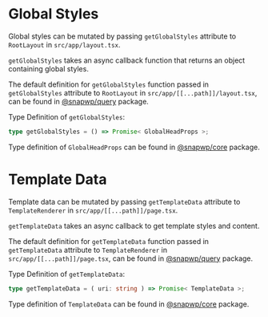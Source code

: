 # Global Styles

Global styles can be mutated by passing `getGlobalStyles` attribute to `RootLayout` in `src/app/layout.tsx`.

`getGlobalStyles` takes an async callback function that returns an object containing global styles.

The default definition for `getGlobalStyles` function passed in `getGlobalStyles` attribute to `RootLayout` in `src/app/[[...path]]/layout.tsx`, can be found in [@snapwp/query](../packages/query/README.md) package.

Type Definition of `getGlobalStyles`:

```typescript
type getGlobalStyles = () => Promise< GlobalHeadProps >;
```

Type definition of `GlobalHeadProps` can be found in [@snapwp/core](../packages/core/README.md) package.

# Template Data

Template data can be mutated by passing `getTemplateData` attribute to `TemplateRenderer` in `src/app/[[...path]]/page.tsx`.

`getTemplateData` takes an async callback to get template styles and content.

The default definition for `getTemplateData` function passed in `getTemplateData` attribute to `TemplateRenderer` in `src/app/[[...path]]/page.tsx`, can be found in [@snapwp/query](../packages/query/README.md) package.

Type Definition of `getTemplateData`:

```typescript
type getTemplateData = ( uri: string ) => Promise< TemplateData >;
```

Type definition of `TemplateData` can be found in [@snapwp/core](../packages/core/README.md) package.
